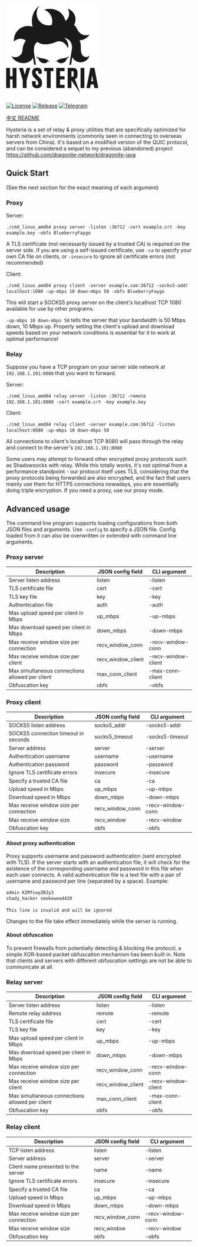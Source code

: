 # ![Logo](docs/logos/readme.png)

[![License][1]][2] [![Release][3]][4] [![Telegram][5]][6]

[1]: https://img.shields.io/github/license/tobyxdd/hysteria?style=flat-square
[2]: LICENSE.md
[3]: https://img.shields.io/github/v/release/tobyxdd/hysteria?style=flat-square
[4]: https://github.com/tobyxdd/hysteria/releases
[5]: https://patrolavia.github.io/telegram-badge/chat.png
[6]: https://t.me/hysteria_github

[中文 README](README.zh.md)

Hysteria is a set of relay & proxy utilities that are specifically optimized for harsh network environments (commonly seen in connecting to overseas servers from China). It's based on a modified version of the QUIC protocol, and can be considered a sequel to my previous (abandoned) project https://github.com/dragonite-network/dragonite-java

## Quick Start

(See the next section for the exact meaning of each argument)

### Proxy

Server:
```
./cmd_linux_amd64 proxy server -listen :36712 -cert example.crt -key example.key -obfs BlueberryFaygo
```
A TLS certificate (not necessarily issued by a trusted CA) is required on the server side. If you are using a self-issued certificate, use `-ca` to specify your own CA file on clients, or `-insecure` to ignore all certificate errors (not recommended)

Client:
```
./cmd_linux_amd64 proxy client -server example.com:36712 -socks5-addr localhost:1080 -up-mbps 10 down-mbps 50 -obfs BlueberryFaygo
```
This will start a SOCKS5 proxy server on the client's localhost TCP 1080 available for use by other programs.

`-up-mbps 10 down-mbps 50` tells the server that your bandwidth is 50 Mbps down, 10 Mbps up. Properly setting the client's upload and download speeds based on your network conditions is essential for it to work at optimal performance!

### Relay

Suppose you have a TCP program on your server side network at `192.168.1.101:8080` that you want to forward.

Server:
```
./cmd_linux_amd64 relay server -listen :36712 -remote 192.168.1.101:8080 -cert example.crt -key example.key
```

Client:
```
./cmd_linux_amd64 relay client -server example.com:36712 -listen localhost:8080 -up-mbps 10 down-mbps 50
```
All connections to client's localhost TCP 8080 will pass through the relay and connect to the server's `192.168.1.101:8080`

Some users may attempt to forward other encrypted proxy protocols such as Shadowsocks with relay. While this totally works, it's not optimal from a performance standpoint - our protocol itself uses TLS, considering that the proxy protocols being forwarded are also encrypted, and the fact that users mainly use them for HTTPS connections nowadays, you are essentially doing triple encryption. If you need a proxy, use our proxy mode.

## Advanced usage

The command line program supports loading configurations from both JSON files and arguments. Use `-config` to specify a JSON file. Config loaded from it can also be overwritten or extended with command line arguments.

### Proxy server

| Description | JSON config field | CLI argument |
| --- | --- | --- |
| Server listen address | listen | -listen |
| TLS certificate file | cert | -cert |
| TLS key file | key | -key |
| Authentication file | auth | -auth |
| Max upload speed per client in Mbps | up_mbps | -up-mbps |
| Max download speed per client in Mbps | down_mbps | -down-mbps |
| Max receive window size per connection | recv_window_conn | -recv-window-conn |
| Max receive window size per client | recv_window_client | -recv-window-client |
| Max simultaneous connections allowed per client | max_conn_client | -max-conn-client |
| Obfuscation key | obfs | -obfs |

### Proxy client

| Description | JSON config field | CLI argument |
| --- | --- | --- |
| SOCKS5 listen address | socks5_addr | -socks5-addr |
| SOCKS5 connection timeout in seconds | socks5_timeout | -socks5-timeout |
| Server address | server | -server |
| Authentication username | username | -username |
| Authentication password | password | -password |
| Ignore TLS certificate errors | insecure | -insecure |
| Specify a trusted CA file | ca | -ca |
| Upload speed in Mbps | up_mbps | -up-mbps |
| Download speed in Mbps | down_mbps | -down-mbps |
| Max receive window size per connection | recv_window_conn | -recv-window-conn |
| Max receive window size | recv_window | -recv-window |
| Obfuscation key | obfs | -obfs |

#### About proxy authentication

Proxy supports username and password authentication (sent encrypted with TLS). If the server starts with an authentication file, it will check for the existence of the corresponding username and password in this file when each user connects. A valid authentication file is a text file with a pair of username and password per line (separated by a space). Example:
```
admin K2MfcwyZNJy3
shady_hacker smokeweed420

This line is invalid and will be ignored
```
Changes to the file take effect immediately while the server is running.

#### About obfuscation

To prevent firewalls from potentially detecting & blocking the protocol, a simple XOR-based packet obfuscation mechanism has been built in. Note that clients and servers with different obfuscation settings are not be able to communicate at all.

### Relay server

| Description | JSON config field | CLI argument |
| --- | --- | --- |
| Server listen address | listen | -listen |
| Remote relay address | remote | -remote |
| TLS certificate file | cert | -cert |
| TLS key file | key | -key |
| Max upload speed per client in Mbps | up_mbps | -up-mbps |
| Max download speed per client in Mbps | down_mbps | -down-mbps |
| Max receive window size per connection | recv_window_conn | -recv-window-conn |
| Max receive window size per client | recv_window_client | -recv-window-client |
| Max simultaneous connections allowed per client | max_conn_client | -max-conn-client |
| Obfuscation key | obfs | -obfs |

### Relay client

| Description | JSON config field | CLI argument |
| --- | --- | --- |
| TCP listen address | listen | -listen |
| Server address | server | -server |
| Client name presented to the server | name | -name |
| Ignore TLS certificate errors | insecure | -insecure |
| Specify a trusted CA file | ca | -ca |
| Upload speed in Mbps | up_mbps | -up-mbps |
| Download speed in Mbps | down_mbps | -down-mbps |
| Max receive window size per connection | recv_window_conn | -recv-window-conn |
| Max receive window size | recv_window | -recv-window |
| Obfuscation key | obfs | -obfs |
